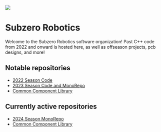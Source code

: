 <img src="https://github.com/SubZero-Robotics/.github/blob/main/banner.png?raw=true"></img>

# Subzero Robotics
Welcome to the Subzero Robotics software organization! Past C++ code from 2022 and onward is hosted here, as well as offseason projects, pcb designs, and more!

## Notable repositories
- [2022 Season Code](https://github.com/subzero-robotics/2022-CommandRobot)
- [2023 Season Code and MonoRepo](https://github.com/subzero-robotics/2023-CommandRobot)
- [Common Component Library](https://github.com/subzero-robotics/subzero-common)

## Currently active repositories

- [2024 Season MonoRepo](https://github.com/SubZero-Robotics/2024-CommandRobot)
- [Common Component Library](https://github.com/subzero-robotics/subzero-common)
